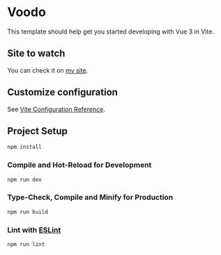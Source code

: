 # Voodo

This template should help get you started developing with Vue 3 in Vite.

## Site to watch

You can check it on [my site](https://examples.edproduction.xyz/examples/_voodo/).

## Customize configuration

See [Vite Configuration Reference](https://vitejs.dev/config/).

## Project Setup

```sh
npm install
```

### Compile and Hot-Reload for Development

```sh
npm run dev
```

### Type-Check, Compile and Minify for Production

```sh
npm run build
```

### Lint with [ESLint](https://eslint.org/)

```sh
npm run lint
```
